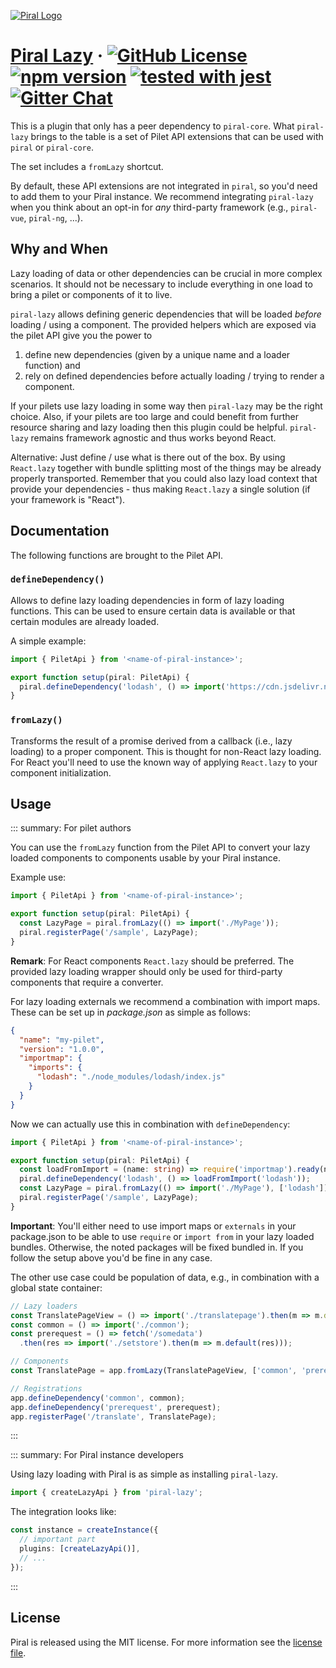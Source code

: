 [![Piral Logo](https://github.com/smapiot/piral/raw/master/docs/assets/logo.png)](https://piral.io)

# [Piral Lazy](https://piral.io) &middot; [![GitHub License](https://img.shields.io/badge/license-MIT-blue.svg)](https://github.com/smapiot/piral/blob/master/LICENSE) [![npm version](https://img.shields.io/npm/v/piral-lazy.svg?style=flat)](https://www.npmjs.com/package/piral-lazy) [![tested with jest](https://img.shields.io/badge/tested_with-jest-99424f.svg)](https://jestjs.io) [![Gitter Chat](https://badges.gitter.im/gitterHQ/gitter.png)](https://gitter.im/piral-io/community)

This is a plugin that only has a peer dependency to `piral-core`. What `piral-lazy` brings to the table is a set of Pilet API extensions that can be used with `piral` or `piral-core`.

The set includes a `fromLazy` shortcut.

By default, these API extensions are not integrated in `piral`, so you'd need to add them to your Piral instance. We recommend integrating `piral-lazy` when you think about an opt-in for *any* third-party framework (e.g., `piral-vue`, `piral-ng`, ...).

## Why and When

Lazy loading of data or other dependencies can be crucial in more complex scenarios. It should not be necessary to include everything in one load to bring a pilet or components of it to live.

`piral-lazy` allows defining generic dependencies that will be loaded *before* loading / using a component. The provided helpers which are exposed via the pilet API give you the power to

1. define new dependencies (given by a unique name and a loader function) and
2. rely on defined dependencies before actually loading / trying to render a component.

If your pilets use lazy loading in some way then `piral-lazy` may be the right choice. Also, if your pilets are too large and could benefit from further resource sharing and lazy loading then this plugin could be helpful. `piral-lazy` remains framework agnostic and thus works beyond React.

Alternative: Just define / use what is there out of the box. By using `React.lazy` together with bundle splitting most of the things may be already properly transported. Remember that you could also lazy load context that provide your dependencies - thus making `React.lazy` a single solution (if your framework is "React").

## Documentation

The following functions are brought to the Pilet API.

### `defineDependency()`

Allows to define lazy loading dependencies in form of lazy loading functions. This can be used to ensure certain data is available or that certain modules are already loaded.

A simple example:

```ts
import { PiletApi } from '<name-of-piral-instance>';

export function setup(piral: PiletApi) {
  piral.defineDependency('lodash', () => import('https://cdn.jsdelivr.net/npm/lodash@4.17.15/lodash.min.js'));
}
```

### `fromLazy()`

Transforms the result of a promise derived from a callback (i.e., lazy loading) to a proper component. This is thought for non-React lazy loading. For React you'll need to use the known way of applying `React.lazy` to your component initialization.

## Usage

::: summary: For pilet authors

You can use the `fromLazy` function from the Pilet API to convert your lazy loaded components to components usable by your Piral instance.

Example use:

```ts
import { PiletApi } from '<name-of-piral-instance>';

export function setup(piral: PiletApi) {
  const LazyPage = piral.fromLazy(() => import('./MyPage'));
  piral.registerPage('/sample', LazyPage);
}
```

**Remark**: For React components `React.lazy` should be preferred. The provided lazy loading wrapper should only be used for third-party components that require a converter.

For lazy loading externals we recommend a combination with import maps. These can be set up in *package.json* as simple as follows:

```json
{
  "name": "my-pilet",
  "version": "1.0.0",
  "importmap": {
    "imports": {
      "lodash": "./node_modules/lodash/index.js"
    }
  }
}
```

Now we can actually use this in combination with `defineDependency`:

```ts
import { PiletApi } from '<name-of-piral-instance>';

export function setup(piral: PiletApi) {
  const loadFromImport = (name: string) => require('importmap').ready(name);
  piral.defineDependency('lodash', () => loadFromImport('lodash'));
  const LazyPage = piral.fromLazy(() => import('./MyPage'), ['lodash']);
  piral.registerPage('/sample', LazyPage);
}
```

**Important**: You'll either need to use import maps or `externals` in your package.json to be able to use `require` or `import from` in your lazy loaded bundles. Otherwise, the noted packages will be fixed bundled in. If you follow the setup above you'd be fine in any case.

The other use case could be population of data, e.g., in combination with a global state container:

```ts
// Lazy loaders
const TranslatePageView = () => import('./translatepage').then(m => m.default);
const common = () => import('./common');
const prerequest = () => fetch('/somedata')
  .then(res => import('./setstore').then(m => m.default(res)));

// Components
const TranslatePage = app.fromLazy(TranslatePageView, ['common', 'prerequest']);

// Registrations
app.defineDependency('common', common);
app.defineDependency('prerequest', prerequest);
app.registerPage('/translate', TranslatePage);
```

:::

::: summary: For Piral instance developers

Using lazy loading with Piral is as simple as installing `piral-lazy`.

```ts
import { createLazyApi } from 'piral-lazy';
```

The integration looks like:

```ts
const instance = createInstance({
  // important part
  plugins: [createLazyApi()],
  // ...
});
```

:::

## License

Piral is released using the MIT license. For more information see the [license file](./LICENSE).
